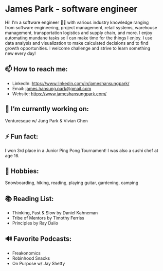 # James Park - software engineer
Hi! I'm a software engineer 👨‍💻 with various industry knowledge ranging from software engineering, project management, retail systems, warehouse management, transportation logistics and supply chain, and more. I enjoy automating mundane tasks so I can make time for the things I enjoy. I use data analysis and visualization to make calculated decisions and to find growth opportunities. I welcome challenge and strive to learn something new every day!

## 📫 How to reach me:
- LinkedIn: https://www.linkedin.com/in/jameshansungpark/
- Email: james.hansung.park@gmail.com
- Website: https://www.jameshansungpark.com/

## 🔭 I’m currently working on:
Venturesque w/ Jung Park & Vivian Chen

## ⚡ Fun fact:
I won 3rd place in a Junior Ping Pong Tournament! I was also a sushi chef at age 16.

## 🎨 Hobbies:
Snowboarding, hiking, reading, playing guitar, gardening, camping

## 📚 Reading List:
* Thinking, Fast & Slow by Daniel Kahneman
* Tribe of Mentors by Timothy Ferriss
* Principles by Ray Dalio

## 🔊 Favorite Podcasts:
* Freakonomics
* Robinhood Snacks
* On Purpose w/ Jay Shetty

<!--
**jamhanpar/jamhanpar** is a ✨ _special_ ✨ repository because its `README.md` (this file) appears on your GitHub profile.

Here are some ideas to get you started:

- 🔭 I’m currently working on ...
- 🌱 I’m currently learning ...
- 👯 I’m looking to collaborate on ...
- 🤔 I’m looking for help with ...
- 💬 Ask me about ...
- 📫 How to reach me: ...
- 😄 Pronouns: ...
- ⚡ Fun fact: ...
-->
